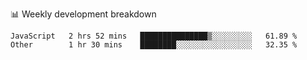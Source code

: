 📊 Weekly development breakdown
<!--START_SECTION:waka-->

```text
JavaScript   2 hrs 52 mins   ███████████████▒░░░░░░░░░   61.89 %
Other        1 hr 30 mins    ████████░░░░░░░░░░░░░░░░░   32.35 %
```

<!--END_SECTION:waka-->
